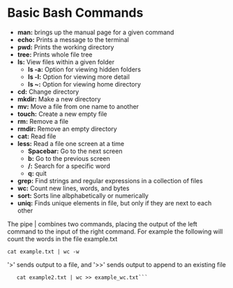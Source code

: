# Basic Bash Commands
- **man:** brings up the manual page for a given command
- **echo:** Prints a message to the terminal
- **pwd:** Prints the working directory
- **tree:** Prints whole file tree
- **ls:** View files within a given folder
  - **ls -a:** Option for viewing hidden folders
  - **ls -l:** Option for viewing more detail
  - **ls ~:** Option for viewing home directory
- **cd:** Change directory
- **mkdir:** Make a new directory
- **mv:** Move a file from one name to another
- **touch:** Create a new empty file
- **rm:** Remove a file
- **rmdir:** Remove an empty directory
- **cat:** Read file
- **less:** Read a file one screen at a time
  - **Spacebar:** Go to the next screen
  - **b:** Go to the previous screen
  - **/:** Search for a specific word
  - **q:** quit
- **grep:** Find strings and regular expressions in a collection of files
- **wc:** Count new lines, words, and bytes
- **sort:** Sorts line albphabetically or numerically
- **uniq:** Finds unique elements in file, but only if they are next to each other

The pipe | combines two commands, placing the output of the left command to the input of the right command. For example the following will count the words in the file example.txt

```cat example.txt | wc -w```

'>' sends output to a file, and '>>' sends output to append to an existing file

```cat example.txt | wc > example_wc.txt
   cat example2.txt | wc >> example_wc.txt```
